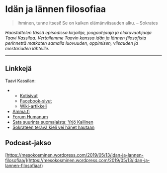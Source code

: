 # Idän ja lännen filosofiaa

> Ihminen, tunne itsesi! Se on kaiken elämänviisauden alku. – Sokrates

_Haastattelen tässä episodissa kirjailija, joogaohjaaja ja elokuvaohjaaja Taavi Kassilaa. Vertailemme Taavin kanssa idän ja lännen filosofista perinnettä matkaten samalla luovuuden, oppimisen, viisauden ja mestariuden lähteille._

---

## Linkkejä

Taavi Kassilan:

* * [Kotisivut](https://taavikassila.com/)
  * [Facebook-sivut](https://www.facebook.com/taavi.kassila)
  * [Wiki-artikkeli](https://fi.wikipedia.org/wiki/Taavi_Kassila)
* [Amma.fi](http://www.amma.fi/)
* [Forum Humanum](http://forumhumanum.fi/)
* [Sata suurinta suomalaista: Yrjö Kallinen](http://vintti.yle.fi/yle.fi/suuretsuomalaiset/ehdokkaat/index0be2.html?list=all&id=30)
* [Sokrateen terävä kieli vei hänet hautaan](https://historianet.fi/sivilisaatiot/kreikkalaiset/sokrateen-terava-kieli-vei-hanet-hautaan)

## Podcast-jakso

[https://mesokosminen.wordpress.com/2019/05/13/idan-ja-lannen-filosofiaa/](https://mesokosminen.wordpress.com/2019/05/13/idan-ja-lannen-filosofiaa/)

